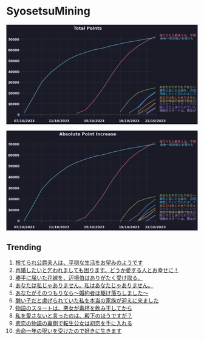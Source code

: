 # SyosetsuMining


![](https://raw.githubusercontent.com/exc4l/SyosetsuMining/main/plots/point_trend.png)

![](https://raw.githubusercontent.com/exc4l/SyosetsuMining/main/plots/point_increase.png)


## Trending

1. [捨てられ公爵夫人は、平穏な生活をお望みのようです](https://ncode.syosetu.com/n4395il/)
2. [再婚したいと乞われましても困ります。どうか愛する人とお幸せに！](https://ncode.syosetu.com/n5114ik/)
3. [勝手に届いた花嫁を、辺境伯はありがたく受け取る。](https://ncode.syosetu.com/n6071il/)
4. [あなたは私じゃありません。私はあなたじゃありません。](https://ncode.syosetu.com/n7675il/)
5. [あなたがそのつもりなら〜婚約者は駆け落ちしました〜](https://ncode.syosetu.com/n6855il/)
6. [醜い子だと虐げられていた私を本当の家族が迎えに来ました](https://ncode.syosetu.com/n8100il/)
7. [物語のスタートは、悪女が毒杯を飲み干してから](https://ncode.syosetu.com/n8121il/)
8. [私を愛さないと言ったのは、殿下のほうですが？](https://ncode.syosetu.com/n7771il/)
9. [悲恋の物語の裏側で転生公女は初恋を手に入れる](https://ncode.syosetu.com/n7564il/)
10. [ 余命一年の呪いを受けたので好きに生きます](https://ncode.syosetu.com/n2839il/)

